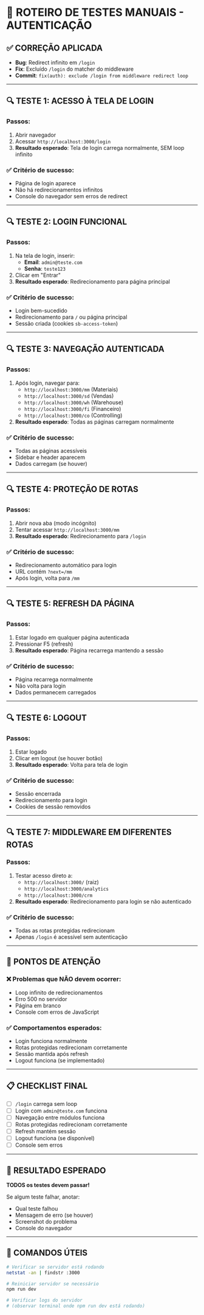 # 🧪 ROTEIRO DE TESTES MANUAIS - AUTENTICAÇÃO

## ✅ CORREÇÃO APLICADA
- **Bug**: Redirect infinito em `/login`
- **Fix**: Excluído `/login` do matcher do middleware
- **Commit**: `fix(auth): exclude /login from middleware redirect loop`

---

## 🔍 TESTE 1: ACESSO À TELA DE LOGIN

### Passos:
1. Abrir navegador
2. Acessar `http://localhost:3000/login`
3. **Resultado esperado**: Tela de login carrega normalmente, SEM loop infinito

### ✅ Critério de sucesso:
- Página de login aparece
- Não há redirecionamentos infinitos
- Console do navegador sem erros de redirect

---

## 🔍 TESTE 2: LOGIN FUNCIONAL

### Passos:
1. Na tela de login, inserir:
   - **Email**: `admin@teste.com`
   - **Senha**: `teste123`
2. Clicar em "Entrar"
3. **Resultado esperado**: Redirecionamento para página principal

### ✅ Critério de sucesso:
- Login bem-sucedido
- Redirecionamento para `/` ou página principal
- Sessão criada (cookies `sb-access-token`)

---

## 🔍 TESTE 3: NAVEGAÇÃO AUTENTICADA

### Passos:
1. Após login, navegar para:
   - `http://localhost:3000/mm` (Materiais)
   - `http://localhost:3000/sd` (Vendas)
   - `http://localhost:3000/wh` (Warehouse)
   - `http://localhost:3000/fi` (Financeiro)
   - `http://localhost:3000/co` (Controlling)
2. **Resultado esperado**: Todas as páginas carregam normalmente

### ✅ Critério de sucesso:
- Todas as páginas acessíveis
- Sidebar e header aparecem
- Dados carregam (se houver)

---

## 🔍 TESTE 4: PROTEÇÃO DE ROTAS

### Passos:
1. Abrir nova aba (modo incógnito)
2. Tentar acessar `http://localhost:3000/mm`
3. **Resultado esperado**: Redirecionamento para `/login`

### ✅ Critério de sucesso:
- Redirecionamento automático para login
- URL contém `?next=/mm`
- Após login, volta para `/mm`

---

## 🔍 TESTE 5: REFRESH DA PÁGINA

### Passos:
1. Estar logado em qualquer página autenticada
2. Pressionar F5 (refresh)
3. **Resultado esperado**: Página recarrega mantendo a sessão

### ✅ Critério de sucesso:
- Página recarrega normalmente
- Não volta para login
- Dados permanecem carregados

---

## 🔍 TESTE 6: LOGOUT

### Passos:
1. Estar logado
2. Clicar em logout (se houver botão)
3. **Resultado esperado**: Volta para tela de login

### ✅ Critério de sucesso:
- Sessão encerrada
- Redirecionamento para login
- Cookies de sessão removidos

---

## 🔍 TESTE 7: MIDDLEWARE EM DIFERENTES ROTAS

### Passos:
1. Testar acesso direto a:
   - `http://localhost:3000/` (raiz)
   - `http://localhost:3000/analytics`
   - `http://localhost:3000/crm`
2. **Resultado esperado**: Redirecionamento para login se não autenticado

### ✅ Critério de sucesso:
- Todas as rotas protegidas redirecionam
- Apenas `/login` é acessível sem autenticação

---

## 🚨 PONTOS DE ATENÇÃO

### ❌ Problemas que NÃO devem ocorrer:
- Loop infinito de redirecionamentos
- Erro 500 no servidor
- Página em branco
- Console com erros de JavaScript

### ✅ Comportamentos esperados:
- Login funciona normalmente
- Rotas protegidas redirecionam corretamente
- Sessão mantida após refresh
- Logout funciona (se implementado)

---

## 📋 CHECKLIST FINAL

- [ ] `/login` carrega sem loop
- [ ] Login com `admin@teste.com` funciona
- [ ] Navegação entre módulos funciona
- [ ] Rotas protegidas redirecionam corretamente
- [ ] Refresh mantém sessão
- [ ] Logout funciona (se disponível)
- [ ] Console sem erros

---

## 🎯 RESULTADO ESPERADO

**TODOS os testes devem passar!**

Se algum teste falhar, anotar:
- Qual teste falhou
- Mensagem de erro (se houver)
- Screenshot do problema
- Console do navegador

---

## 🔧 COMANDOS ÚTEIS

```bash
# Verificar se servidor está rodando
netstat -an | findstr :3000

# Reiniciar servidor se necessário
npm run dev

# Verificar logs do servidor
# (observar terminal onde npm run dev está rodando)
```
